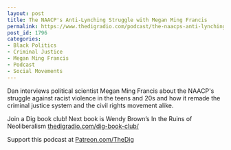```yaml
---
layout: post
title: The NAACP's Anti-Lynching Struggle with Megan Ming Francis
permalink: https://www.thedigradio.com/podcast/the-naacps-anti-lynching-struggle-with-megan-ming-francis/index.html
post_id: 1796
categories: 
- Black Politics
- Criminal Justice
- Megan Ming Francis
- Podcast
- Social Movements
---
```


Dan interviews political scientist Megan Ming Francis about the NAACP's struggle against racist violence in the teens and 20s and how it remade the criminal justice system and the civil rights movement alike.

Join a Dig book club! Next book is Wendy Brown’s In the Ruins of Neoliberalism 
[thedigradio.com/dig-book-club/](http://thedigradio.com/dig-book-club/)

Support this podcast at 
[Patreon.com/TheDig](http://Patreon.com/TheDig)